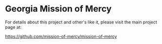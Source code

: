 # Georgia Mission of Mercy

For details about this project and other's like it, please visit the main project
page at:

<https://github.com/mission-of-mercy/mission-of-mercy>
